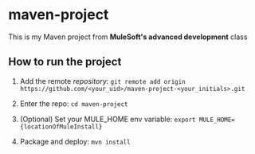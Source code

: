 # maven-project

This is my Maven project from **MuleSoft's advanced development** class

## How to run the __project__

1. Add the remote *repository*: 
    `git remote add origin https://github.com/<your_uid>/maven-project-<your_initials>.git`

2. Enter the repo: `cd maven-project`

3. (Optional) Set your MULE_HOME env variable: `export MULE_HOME={locationOfMuleInstall}`

4. Package and deploy: `mvn install` 